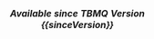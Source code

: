 <table  style="width:350px;">
   <thead>
     <tr>
	 <td style="text-align: center"><strong><em>Available since TBMQ Version {{sinceVersion}}</em></strong></td>
     </tr>
   </thead>
</table> 
